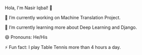 Hola, I'm Nasir Iqbal! 👋


🔭 I’m currently working on Machine Translation Project.

🌱 I’m currently learning more about Deep Learning and Django.

😄 Pronouns: He/His

⚡ Fun fact: I play Table Tennis more than 4 hours a day.


